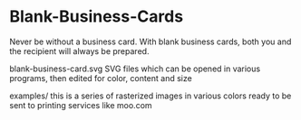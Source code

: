 Blank-Business-Cards
====================

Never be without a business card. With blank business cards, both you and the recipient will always be prepared.

blank-business-card.svg
	SVG files which can be opened in various programs, then edited for color, content and size

examples/
	this is a series of rasterized images in various colors ready to be sent to printing services like moo.com